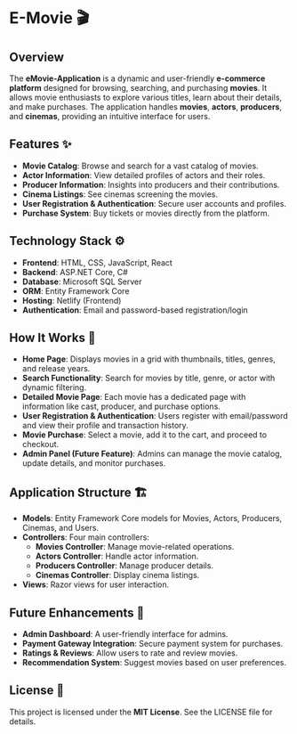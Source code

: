 
# E-Movie 🎬

## Overview
The **eMovie-Application** is a dynamic and user-friendly **e-commerce platform** designed for browsing, searching, and purchasing **movies**. It allows movie enthusiasts to explore various titles, learn about their details, and make purchases. The application handles **movies**, **actors**, **producers**, and **cinemas**, providing an intuitive interface for users.

## Features ✨
- **Movie Catalog**: Browse and search for a vast catalog of movies.
- **Actor Information**: View detailed profiles of actors and their roles.
- **Producer Information**: Insights into producers and their contributions.
- **Cinema Listings**: See cinemas screening the movies.
- **User Registration & Authentication**: Secure user accounts and profiles.
- **Purchase System**: Buy tickets or movies directly from the platform.

## Technology Stack ⚙️
- **Frontend**: HTML, CSS, JavaScript, React
- **Backend**: ASP.NET Core, C#
- **Database**: Microsoft SQL Server
- **ORM**: Entity Framework Core
- **Hosting**: Netlify (Frontend)
- **Authentication**: Email and password-based registration/login

## How It Works 🔄
- **Home Page**: Displays movies in a grid with thumbnails, titles, genres, and release years.
- **Search Functionality**: Search for movies by title, genre, or actor with dynamic filtering.
- **Detailed Movie Page**: Each movie has a dedicated page with information like cast, producer, and purchase options.
- **User Registration & Authentication**: Users register with email/password and view their profile and transaction history.
- **Movie Purchase**: Select a movie, add it to the cart, and proceed to checkout.
- **Admin Panel (Future Feature)**: Admins can manage the movie catalog, update details, and monitor purchases.

## Application Structure 🏗️
- **Models**: Entity Framework Core models for Movies, Actors, Producers, Cinemas, and Users.
- **Controllers**: Four main controllers:
  - **Movies Controller**: Manage movie-related operations.
  - **Actors Controller**: Handle actor information.
  - **Producers Controller**: Manage producer details.
  - **Cinemas Controller**: Display cinema listings.
- **Views**: Razor views for user interaction.

## Future Enhancements 🔮
- **Admin Dashboard**: A user-friendly interface for admins.
- **Payment Gateway Integration**: Secure payment system for purchases.
- **Ratings & Reviews**: Allow users to rate and review movies.
- **Recommendation System**: Suggest movies based on user preferences.

## License 📜
This project is licensed under the **MIT License**. See the LICENSE file for details.
